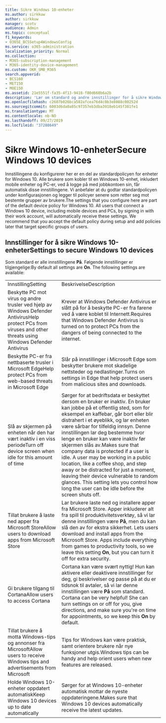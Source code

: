 ```yaml
---
title: Sikre Windows 10-enheter
ms.author: sirkkuw
author: sirkkuw
manager: scotv
audience: Admin
ms.topic: conceptual
f1_keywords:
- O365E_BCSSetup4WindowsConfig
ms.service: o365-administration
localization_priority: Normal
ms.collection:
- M365-subscription-management
- M365-identity-device-management
ms.custom: OKR_SMB_M365
search.appverid:
- BCS160
- MET150
- MOE150
ms.assetid: 21e5551f-fa35-4f13-9418-f80d668b6a2b
description: 'Lær om standard og andre innstillinger for å sikre Windows 10-enheter. '
ms.openlocfilehash: c2607b026bca582afcea76d4c0b3e8088c00252d
ms.sourcegitcommit: 6003d6da0a85c97357eb3dba3918eb145f381fe1
ms.translationtype: MT
ms.contentlocale: nb-NO
ms.lasthandoff: 09/27/2019
ms.locfileid: "37288649"
---
```

# <a name="secure-windows-10-devices"></a><span data-ttu-id="49a79-103">Sikre Windows 10-enheter</span><span class="sxs-lookup"><span data-stu-id="49a79-103">Secure Windows 10 devices</span></span>

<span data-ttu-id="49a79-p101">Innstillingene du konfigurerer her er en del av standardpolicyen for enheter for Windows 10. Alle brukere som kobler til en Windows 10-enhet, inkludert mobile enheter og PC-er, ved å logge på med jobbkontoen sin, får automatisk disse innstillingene. Vi anbefaler at du godtar standardpolicyen under konfigurasjonen og legger til policyer senere som retter seg mot bestemte grupper av brukere.</span><span class="sxs-lookup"><span data-stu-id="49a79-p101">The settings that you configure here are part of the default device policy for Windows 10. All users that connect a Windows 10 device, including mobile devices and PCs, by signing in with their work account, will automatically receive these settings. We recommend that you accept the default policy during setup and add policies later that target specific groups of users.</span></span>
  
## <a name="settings-to-secure-windows-10-devices"></a><span data-ttu-id="49a79-107">Innstillinger for å sikre Windows 10-enheter</span><span class="sxs-lookup"><span data-stu-id="49a79-107">Settings to secure Windows 10 devices</span></span>

<span data-ttu-id="49a79-p102">Som standard er alle innstillingene **På**. Følgende innstillinger er tilgjengelige:</span><span class="sxs-lookup"><span data-stu-id="49a79-p102">By default all settings are **On**. The following settings are available:</span></span>
  
|||
|:-----|:-----|
|<span data-ttu-id="49a79-110">Innstilling</span><span class="sxs-lookup"><span data-stu-id="49a79-110">Setting</span></span>  <br/> |<span data-ttu-id="49a79-111">Beskrivelse</span><span class="sxs-lookup"><span data-stu-id="49a79-111">Description</span></span>  <br/> |
|<span data-ttu-id="49a79-112">Beskytte PC mot virus og andre trusler ved hjelp av Windows Defender Antivirus</span><span class="sxs-lookup"><span data-stu-id="49a79-112">Help protect PCs from viruses and other threats using Windows Defender Antivirus</span></span>  <br/> |<span data-ttu-id="49a79-113">Krever at Windows Defender Antivirus er slått på for å beskytte PC-er fra farene ved å være koblet til Internett.</span><span class="sxs-lookup"><span data-stu-id="49a79-113">Requires that Windows Defender Antivirus is turned on to protect PCs from the dangers of being connected to the internet.</span></span>  <br/> |
|<span data-ttu-id="49a79-114">Beskytte PC-er fra nettbaserte trusler i Microsoft Edge</span><span class="sxs-lookup"><span data-stu-id="49a79-114">Help protect PCs from web-based threats in Microsoft Edge</span></span>  <br/> |<span data-ttu-id="49a79-115">Slår på innstillinger i Microsoft Edge som beskytter brukere mot skadelige nettsteder og nedlastinger.</span><span class="sxs-lookup"><span data-stu-id="49a79-115">Turns on settings in Edge that help protect users from malicious sites and downloads.</span></span>  <br/> |
|<span data-ttu-id="49a79-116">Slå av skjermen på enheten når den har vært inaktiv i en viss periode</span><span class="sxs-lookup"><span data-stu-id="49a79-116">Turn off device screen when idle for this amount of time</span></span>  <br/> |<span data-ttu-id="49a79-p103">Sørger for at bedriftsdata er beskyttet dersom en bruker er inaktiv. En bruker kan jobbe på et offentlig sted, som for eksempel en kaffebar, går bort eller blir distrahert i et øyeblikk, og lar enheten være sårbar for tilfeldig innsyn. Denne innstillingen lar deg bestemme hvor lenge en bruker kan være inaktiv før skjermen slås av.</span><span class="sxs-lookup"><span data-stu-id="49a79-p103">Makes sure that company data is protected if a user is idle. A user may be working in a public location, like a coffee shop, and step away or be distracted for just a moment, leaving their device vulnerable to random glances. This setting lets you control how long the user can be idle before the screen shuts off.</span></span>  <br/> |
|<span data-ttu-id="49a79-120">Tillat brukere å laste ned apper fra Microsoft Store</span><span class="sxs-lookup"><span data-stu-id="49a79-120">Allow users to download apps from Microsoft Store</span></span>  <br/> |<span data-ttu-id="49a79-p104">Lar brukere laste ned og installere apper fra Microsoft Store. Apper inkluderer alt fra spill til produktivitetsverktøy, så vi lar denne innstillingen være **På**, men du kan slå den av for ekstra sikkerhet.  </span><span class="sxs-lookup"><span data-stu-id="49a79-p104">Lets users download and install apps from the Microsoft Store. Apps include everything from games to productivity tools, so we leave this setting **On**, but you can turn it off for extra security.  </span></span><br/> |
|<span data-ttu-id="49a79-123">Gi brukere tilgang til Cortana</span><span class="sxs-lookup"><span data-stu-id="49a79-123">Allow users to access Cortana</span></span>  <br/> |<span data-ttu-id="49a79-p105">Cortana kan være svært nyttig! Hun kan aktivere eller deaktivere innstillinger for deg, gi beskrivelser og passe på at du er tidsnok til avtaler, så vi lar denne innstillingen være **På** som standard.  </span><span class="sxs-lookup"><span data-stu-id="49a79-p105">Cortana can be very helpful! She can turn settings on or off for you, give directions, and make sure you're on time for appointments, so we keep this **On** by default.  </span></span><br/> |
|<span data-ttu-id="49a79-126">Tillat brukere å motta Windows-tips og annonser fra Microsoft</span><span class="sxs-lookup"><span data-stu-id="49a79-126">Allow users to receive Windows tips and advertisements from Microsoft</span></span>  <br/> |<span data-ttu-id="49a79-127">Tips for Windows kan være praktisk, samt orientere brukere når nye funksjoner utgis.</span><span class="sxs-lookup"><span data-stu-id="49a79-127">Windows tips can be handy and help orient users when new features are released.</span></span>  <br/> |
|<span data-ttu-id="49a79-128">Holde Windows 10-enheter oppdatert automatisk</span><span class="sxs-lookup"><span data-stu-id="49a79-128">Keep Windows 10 devices up to date automatically</span></span>  <br/> |<span data-ttu-id="49a79-129">Sørger for at Windows 10-enheter automatisk mottar de nyeste oppdateringene.</span><span class="sxs-lookup"><span data-stu-id="49a79-129">Makes sure that Windows 10 devices automatically receive the latest updates.</span></span>  <br/> |
   

